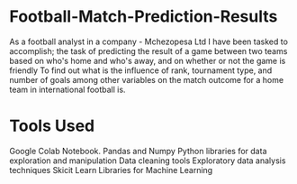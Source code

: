 # Football-Match-Prediction-Results

As a football analyst in a company - Mchezopesa Ltd I have been tasked to accomplish;
the task of predicting the result of a game between two teams based on who's home and who's away, and on whether or not the game is friendly
To find out what is the influence of rank, tournament type, and number of goals among other variables on the match outcome for a home team in international football is.


# **Tools Used**
Google Colab Notebook.
Pandas and Numpy Python libraries for data exploration and manipulation
Data cleaning tools
Exploratory data analysis techniques
Skicit Learn Libraries for Machine Learning

